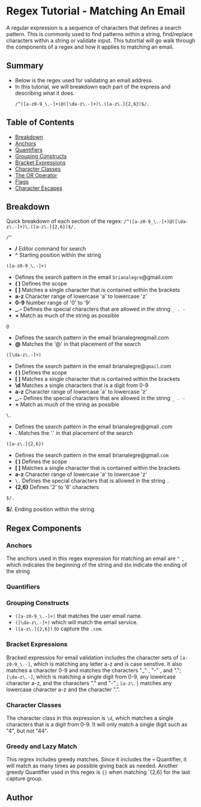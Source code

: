 # Regex Tutorial - Matching An Email

A regular expression is a sequence of characters that defines a search pattern. This is commonly used to find patterns within a string, find/replace characters within a string or validate input. This tutortial will go walk through the components of a regex and how it applies to matching an email.
  
## Summary

 - Below is the regex used for validating an email address. 
 - In this tutorial, we will breakdown each part of the express and describing what it does.
   ```
   /^([a-z0-9_\.-]+)@([\da-z\.-]+)\.([a-z\.]{2,6})$/. 
   ```

## Table of Contents

- [Breakdown](#breakdown)
- [Anchors](#anchors)
- [Quantifiers](#quantifiers)
- [Grouping Constructs](#grouping-constructs)
- [Bracket Expressions](#bracket-expressions)
- [Character Classes](#character-classes)
- [The OR Operator](#the-or-operator)
- [Flags](#flags)
- [Character Escapes](#character-escapes)

## Breakdown

Quick breakdown of each section of the regex: ```/^([a-z0-9_\.-]+)@([\da-z\.-]+)\.([a-z\.]{2,6})$/. ```

```
/^
```
- **/** Editor command for search
- **^** Starting position within the string

```
([a-z0-9_\.-]+)
```
- Defines the search pattern in the email `brianalegre`@gmail.com
- **( )** Defines the scope
- **[ ]** Matches a single character that is contained within the brackets
- **a-z** Character range of lowercase 'a' to lowercase 'z'
- **0-9** Number range of '0' to '9'
- **_\.-** Defines the special characters that are allowed in the string ` _ . - `
- **+** Match as much of the string as possible

```
@
```
- Defines the search pattern in the email brianalegre`@`gmail.com
- **@** Matches the '@' in that placement of the search

```
([\da-z\.-]+)
```
- Defines the search pattern in the email brianalegre@`gmail`.com
- **( )** Defines the scope
- **[ ]** Matches a single character that is contained within the brackets
- **\d**  Matches a single characters that is a digit from 0-9
- **a-z** Character range of lowercase 'a' to lowercase 'z'
- **_\.-** Defines the special characters that are allowed in the string ` _ . - `
- **+** Match as much of the string as possible

```
\.
```
- Defines the search pattern in the email brianalegre@gmail`.`com
- **\.** Matches the '.' in that placement of the search

```
([a-z\.]{2,6})
```
- Defines the search pattern in the email brianalegre@gmail.`com`
- **( )** Defines the scope
- **[ ]** Matches a single character that is contained within the brackets
- **a-z** Character range of lowercase 'a' to lowercase 'z'
- ```\.```  Defines the special characters that is allowed in the string ` . `
- **{2,6}** Defines '2' to '6' characters 

```
$/. 
``` 
**$/.** Ending position within the string


## Regex Components

### Anchors
The anchors used in this regex expression for matching an email are `^ `, which indicates the beginning of the string and `$`to indicate the ending of the string

### Quantifiers

### Grouping Constructs
 - `([a-z0-9_\.-]+)` that matches the user email name. 
 - `([\da-z\.-]+)` which will match the email service. 
 - `([a-z\.]{2,6})` to capture the `.com`.

### Bracket Expressions
Bracked expressios for email validation includes the character sets of `[a-z0-9_\.-]`, which is matching any letter a-z and is case senstive. It also matches a character 0-9 and matches the characters "_" , "-" , and "."; `[\da-z\.-]`, which is matching a single digit from 0-9, any lowercase character a-z, and the characters "." and "-".; `[a-z\.]` matches any lowercase character a-z and the character ".". 

### Character Classes
The character class in this expression is `\d`, which matches a single characters that is a digit from 0-9. It will only match a single digit such as "4", but not "44". 

### Greedy and Lazy Match
This regrex includes greedy matches. Since it includes the `+` Quantifier, it will match as many times as possible giving back as needed. Another greedy Quantifier used in this regex is `{}` when matching `{2,6} for the last capture group.


## Author

